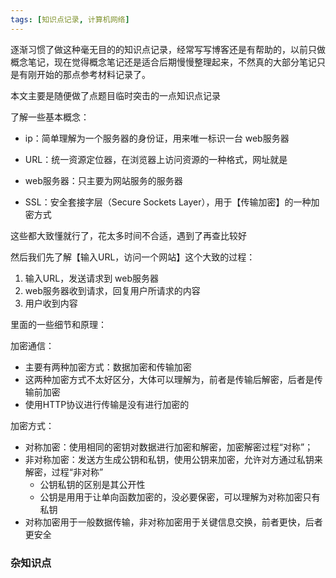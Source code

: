 ```yaml
---
tags: [知识点记录, 计算机网络]
---
```




逐渐习惯了做这种毫无目的的知识点记录，经常写写博客还是有帮助的，以前只做概念笔记，现在觉得概念笔记还是适合后期慢慢整理起来，不然真的大部分笔记只是有刚开始的那点参考材料记录了。



本文主要是随便做了点题目临时突击的一点知识点记录



了解一些基本概念：

- ip：简单理解为一个服务器的身份证，用来唯一标识一台 web服务器
- URL：统一资源定位器，在浏览器上访问资源的一种格式，网址就是
- web服务器：只主要为网站服务的服务器



- SSL：安全套接字层（Secure Sockets Layer），用于【传输加密】的一种加密方式







这些都大致懂就行了，花太多时间不合适，遇到了再查比较好





然后我们先了解【输入URL，访问一个网站】这个大致的过程：

1. 输入URL，发送请求到 web服务器
2. web服务器收到请求，回复用户所请求的内容
3. 用户收到内容



里面的一些细节和原理：



加密通信：

- 主要有两种加密方式：数据加密和传输加密
- 这两种加密方式不太好区分，大体可以理解为，前者是传输后解密，后者是传输前加密
- 使用HTTP协议进行传输是没有进行加密的



加密方式：

- 对称加密：使用相同的密钥对数据进行加密和解密，加密解密过程“对称”；
- 非对称加密：发送方生成公钥和私钥，使用公钥来加密，允许对方通过私钥来解密，过程“非对称”
  - 公钥私钥的区别是其公开性
  - 公钥是用用于让单向函数加密的，没必要保密，可以理解为对称加密只有私钥
- 对称加密用于一般数据传输，非对称加密用于关键信息交换，前者更快，后者更安全





### 杂知识点

